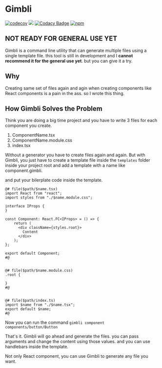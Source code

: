 # Gimbli 

[![codecov](https://codecov.io/gh/rusith/gimbli/branch/master/graph/badge.svg)](https://codecov.io/gh/rusith/gimbli)
![](https://github.com/rusith/gimbli/workflows/Test/badge.svg)
[![Codacy Badge](https://api.codacy.com/project/badge/Grade/50acc66394c747e7b4cd642fb731cf5a)](https://www.codacy.com/manual/rusith/gimbli?utm_source=github.com&amp;utm_medium=referral&amp;utm_content=rusith/gimbli&amp;utm_campaign=Badge_Grade)
[![npm](https://img.shields.io/npm/v/gimbli?color=red&label=NPM)](https://www.npmjs.com/package/gimbli)
## NOT READY FOR GENERAL USE YET

Gimbli is a command line utility that can generate multiple files using a single template file. this tool is still in development and I **cannot recommend
it for the general use yet**. but you can give it a try.


## Why

Creating same set of files again and agin when creating components like React components is a pain in the ass. so I wrote this thing.

## How Gimbli Solves the Problem

Think you are doing a big time project and you have to write 3 files for each component you create.

1. ComponentName.tsx
2. ComponentName.module.css
3. index.tsx

Without a generator you have to create files again and again. But with Gimbli, you just have to create a template file inside the `templates` folder inside your project root and add a template with a name like component.gimbli.

and put your bilerplate code inside the template.

```
@# file($path/$name.tsx)
import React from "react";
import styles from "./$name.module.css";

interface IProps {
}

const Component: React.FC<IProps> = () => {
    return (
      <div className={styles.root}>
        Content
      </div>
    );
};

export default Component;
#@


@# file($path/$name.module.css)
.root {

}
#@


@# file($path/index.ts)
import $name from "./$name.tsx";
export default $name;
#@
```

Now you can run the command `gimbli component components/button/Button`

That's it. Gimbli will go ahead and generate the files. you can pass arguments and change the content using those values. and you can use handlebars inside the template.

Not only React component, you can use Gimbli to generate any file you want.
